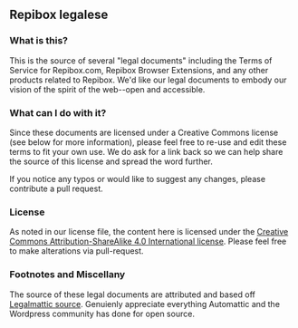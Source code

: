 ## Repibox legalese

### What is this?
This is the source of several "legal documents" including the Terms of Service for Repibox.com, Repibox Browser Extensions, and any other products related to Repibox. We'd like our legal documents to embody our vision of the spirit of the web--open and accessible.

### What can I do with it?
Since these documents are licensed under a Creative Commons license (see below for more information), please feel free to re-use and edit these terms to fit your own use. We do ask for a link back so we can help share the source of this license and spread the word further.

If you notice any typos or would like to suggest any changes, please contribute a pull request.

### License
As noted in our license file, the content here is licensed under the [Creative Commons Attribution-ShareAlike 4.0 International license](http://creativecommons.org/licenses/by-sa/4.0/). Please feel free to make alterations via pull-request.


### Footnotes and Miscellany

The source of these legal documents are attributed and based off [Legalmattic source](https://github.com/Automattic/legalmattic). Genuienly appreciate everything Automattic and the Wordpress community has done for open source.
